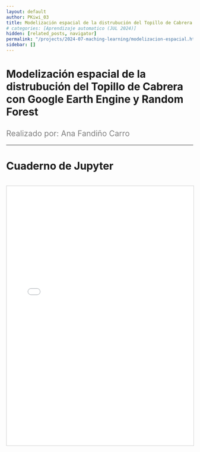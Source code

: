 ```yaml
---
layout: default
author: PKiwi_03
title: Modelización espacial de la distrubución del Topillo de Cabrera con Google Earth Engine y Random Forest
# categories: [Aprendizaje automatico (JUL 2024)]
hidden: [related_posts, navigator]
permalink: "/projects/2024-07-maching-learning/modelizacion-espacial.html"
sidebar: []
---
```


# Modelización espacial de la distrubución del Topillo de Cabrera con Google Earth Engine y Random Forest

<h2 style="color: gray; font-weight: normal;">
Realizado por:  Ana Fandiño Carro
</h2>

---

# Cuaderno de Jupyter
<br>

<iframe 
    src="/assets/html/2024-07-ml/ana_carro.html" 
    width="100%" 
    height="700" 
    style="border: 1px solid #ccc;"
></iframe>